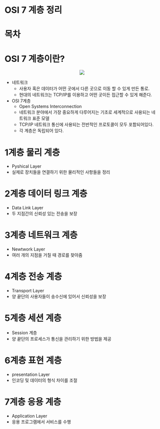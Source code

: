 # OSI 7 계층 정리

# 목차

# OSI 7 계층이란?

<p align="center">
    <img src="https://www.researchgate.net/profile/Jay_Johnson3/publication/322568288/figure/fig6/AS:631584889778238@1527592980914/OSI-model-seven-layer-protocol-stack-28.png">
</p>

 * 네트워크
   * 사용자 혹은 데이터가 어떤 곳에서 다른 곳으로 이동 할 수 있게 만든 통로.
   * 현대의 네트워크는 TCP/IP를 이용하고 어떤 곳이든 접근할 수 있게 해준다.
 * OSI 7계층
   * Open Systems Interconnection
   * 네트워크 분야에서 가장 중요하게 다루어지는 기초로 세계적으로 사용되는 네트워크 표준 모델
   * TCP/IP 네트워크 통신에 사용되는 전반적인 프로토콜이 모두 포함되어있다.
   * 각 계층은 독립되어 있다.
   
# 1계층 물리 계층
 * Pyshical Layer
 * 실제로 장치들을 연결하기 위한 물리적인 사항들을 정리


# 2계층 데이터 링크 계층
 * Data Link Layer
 * 두 지점간의 신뢰성 있는 전송을 보장

# 3계층 네트워크 계층
 * Newtwork Layer
 * 여러 개의 지점을 거칠 때 경로를 찾아줌

# 4계층 전송 계층
 * Transport Layer
 * 양 끝단의 사용자들이 송수신에 있어서 신뢰성을 보장

# 5계층 세션 계층
 * Session 계층
 * 양 끝단의 프로세스가 통신을 관리하기 위한 방법을 제공

# 6계층 표현 계층
 * presentation Layer
 * 인코딩 및 데이터의 형식 차이를 조절

# 7계층 응용 계층
 * Application Layer
 * 응용 프로그램에서 서비스를 수행
